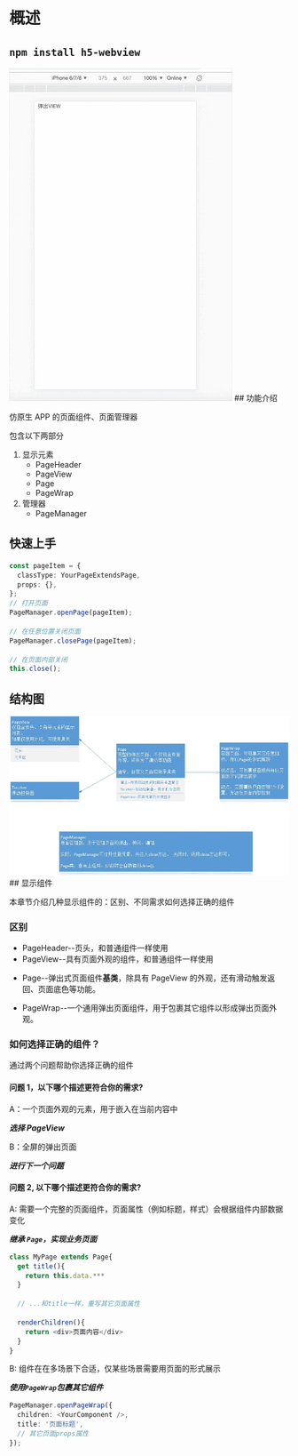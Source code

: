 # 概述

## `npm install h5-webview`

<img src='./assets/demo.gif' />
## 功能介绍

仿原生 APP 的页面组件、页面管理器

包含以下两部分

1. 显示元素
   - PageHeader
   * PageView
   - Page
   * PageWrap
2. 管理器
   - PageManager

## 快速上手

```ts
const pageItem = {
  classType: YourPageExtendsPage,
  props: {},
};
// 打开页面
PageManager.openPage(pageItem);

// 在任意位置关闭页面
PageManager.closePage(pageItem);

// 在页面内部关闭
this.close();
```

## 结构图

<img src='./assets/struct.jpg' />
## 显示组件

本章节介绍几种显示组件的：区别、不同需求如何选择正确的组件

### 区别

- PageHeader--页头，和普通组件一样使用
- PageView--具有页面外观的组件，和普通组件一样使用

* Page--弹出式页面组件**基类**，除具有 PageView 的外观，还有滑动触发返回、页面底色等功能。

- PageWrap--一个通用弹出页面组件，用于包裹其它组件以形成弹出页面外观。

### 如何选择正确的组件？

通过两个问题帮助你选择正确的组件

#### 问题 1，以下哪个描述更符合你的需求?

A：一个页面外观的元素，用于嵌入在当前内容中

**_选择 PageView_**

B：全屏的弹出页面

**_进行下一个问题_**

#### 问题 2, 以下哪个描述更符合你的需求?

A: 需要一个完整的页面组件，页面属性（例如标题，样式）会根据组件内部数据变化

**_继承 `Page`，实现业务页面_**

```ts
class MyPage extends Page{
  get title(){
    return this.data.***
  }

  // ...和title一样，重写其它页面属性

  renderChildren(){
    return <div>页面内容</div>
  }
}

```

B: 组件在在多场景下合适，仅某些场景需要用页面的形式展示

**_使用`PageWrap`包裹其它组件_**

```ts
PageManager.openPageWrap({
  children: <YourComponent />,
  title: '页面标题',
  // 其它页面props属性
});
```
